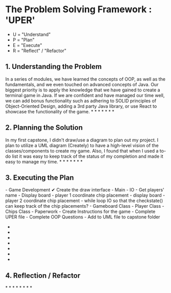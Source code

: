<h1>The Problem Solving Framework : 'UPER'</h1>

* U = "Understand"
* P = "Plan"
* E = "Execute"
* R = "Reflect" / "Refactor"

<h2>1. Understanding the Problem</h2>
In a series of modules, we have learned the concepts of OOP, as well as the fundamentals, 
and we even touched on advanced concepts of Java. Our biggest priority is to apply the knowledge 
that we have gained to create a terminal game in Java. If we are confident and have managed our 
time well, we can add bonus functionality such as adhering to SOLID principles of Object-Oriented Design, 
adding a 3rd party Java library, or use React to showcase the functionality of the game. 
*
*
*
*
*
*
*
<h2>
    2. Planning the Solution
</h2>
In my first capstone, I didn't draw/use a diagram to plan out my project. I plan to utilize a UML diagram (Creately) 
to have a high-level vision of the classes/components to create my game. Also, I found that when I used a to-do list 
it was easy to keep track of the status of my completion and made it easy to manage my time.  
*
*
*
*
*
*
*
<h2>
    3. Executing the Plan
</h2>
- Game Development
    ✔ Create the draw interface
    - Main
        - IO 
        - Get players' name
        - Display board
        - player 1 coordinate chip placement 
        - display board 
        - player 2 coordinate chip placement 
        - while loop IO so that the checkstate() can keep track of the chip placements?
    - Gameboard Class
    - Player Class
    - Chips Class
- Paperwork
    - Create Instructions for the game
    - Complete UPER file
    - Complete OOP Questions
    - Add to UML file to capstone folder
    
*
*
*
*
*
*
*
<h2>
    4. Reflection / Refactor
</h2>
*
*
*
*
*
*
*
*